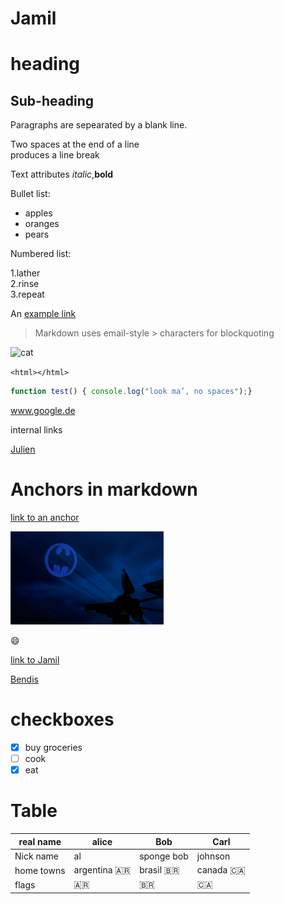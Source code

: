 
# Jamil

# heading

## Sub-heading 

Paragraphs are sepearated by a blank line.

Two spaces at the end of a line   
produces a line break  

Text attributes _italic_,**bold**

Bullet list:  

  * apples
  * oranges
  * pears

  Numbered list:

   1.lather  
   2.rinse  
   3.repeat  

   An [example link]()  
  > Markdown uses email-style > characters for blockquoting

![cat](cat-1508613_1920.jpg "icon")  

   ``` <html></html> ```  

   ```javascript 
   function test() { console.log("look ma’, no spaces");}

   ```

  

 www.google.de 


internal links 

[Julien](../../../julien) 

# Anchors in markdown

[link to an anchor ](#anchors-in-markdown)  


![Image](Images/batman2 "icon")   

:smile:

[link to Jamil](#Jamil)  

[Bendis](../../../bendis)   


# checkboxes

- [x] buy groceries 
- [ ] cook 
- [x] eat

# Table 

|  real name | alice | Bob | Carl 
| - | - | - | - 
| Nick name | al    | sponge bob | johnson 
| home towns | argentina :argentina: | brasil :brazil: | canada :canada:
| flags | :argentina: | :brazil: | :canada:


